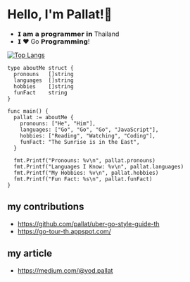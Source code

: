  # Hello, I'm Pallat!👋

- 𝗜 𝗮𝗺 𝗮 𝗽𝗿𝗼𝗴𝗿𝗮𝗺𝗺𝗲𝗿 𝗶𝗻 Thailand
- 𝗜 ❤️ Go 𝗣𝗿𝗼𝗴𝗿𝗮𝗺𝗺𝗶𝗻𝗴!

[![Top Langs](https://github-readme-stats.vercel.app/api/top-langs/?username=pallat)](https://github.com/pallat/pallat)

```golang
type aboutMe struct {
  pronouns   []string
  languages  []string
  hobbies    []string
  funFact    string
}

func main() {
  pallat := aboutMe {
    pronouns: ["He", "Him"],
    languages: ["Go", "Go", "Go", "JavaScript"],
    hobbies: ["Reading", "Watching", "Coding"],
    funFact: "The Sunrise is in the East",
  }
  
  fmt.Printf("Pronouns: %v\n", pallat.pronouns)
  fmt.Printf("Languages I Know: %v\n", pallat.languages)
  fmt.Printf("My Hobbies: %v\n", pallat.hobbies)
  fmt.Printf("Fun Fact: %s\n", pallat.funFact)
}
```

## my contributions

- https://github.com/pallat/uber-go-style-guide-th
- https://go-tour-th.appspot.com/

## my article

- https://medium.com/@yod.pallat
